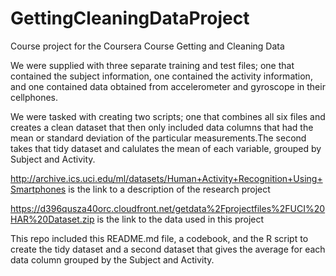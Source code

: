 # GettingCleaningDataProject
Course project for the Coursera Course Getting and Cleaning Data

We were supplied with three separate training and test files; one that contained the subject information, one contained the activity information, and one contained data obtained from accelerometer and gyroscope in their cellphones.

We were tasked with creating two scripts; one that combines all six files and creates a clean dataset that then only included data columns that had the mean or standard deviation of the particular measurements.The second takes that tidy dataset and calulates the mean of each variable, grouped by Subject and Activity.

http://archive.ics.uci.edu/ml/datasets/Human+Activity+Recognition+Using+Smartphones is the link to a description of the research project

https://d396qusza40orc.cloudfront.net/getdata%2Fprojectfiles%2FUCI%20HAR%20Dataset.zip is the link to the data used in this project

This repo included this README.md file, a codebook, and the R script to create the tidy dataset and a second dataset that gives the average for each data column grouped by the Subject and Activity.

